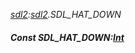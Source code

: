 _[sdl2](../../modules/sdl2/sdl2-module.md):[sdl2](../../modules/sdl2/sdl2-module.md).SDL\_HAT\_DOWN_
##### Const SDL\_HAT\_DOWN:[Int](../../modules/wonkey/wonkey-types-int.md)
